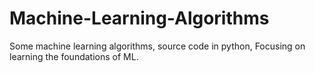 # Machine-Learning-Algorithms
Some machine learning algorithms, source code in python, Focusing on learning the foundations of ML.
